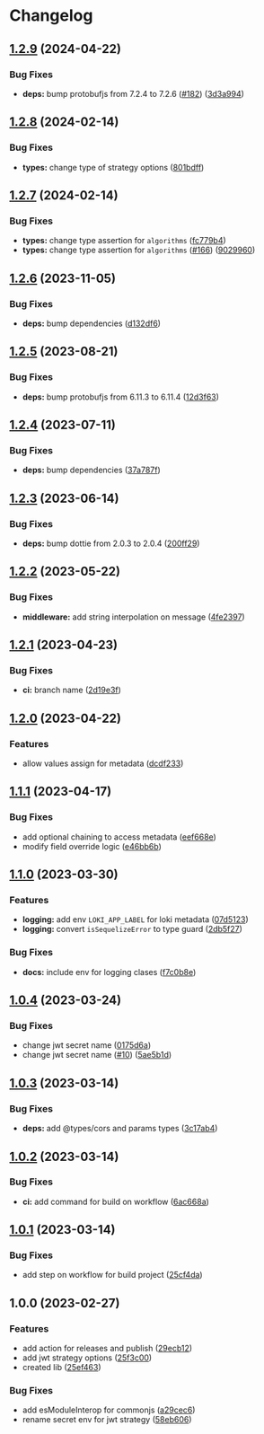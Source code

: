 # Changelog

## [1.2.9](https://github.com/JoshAlexis/utils-abstractions/compare/v1.2.8...v1.2.9) (2024-04-22)


### Bug Fixes

* **deps:** bump protobufjs from 7.2.4 to 7.2.6 ([#182](https://github.com/JoshAlexis/utils-abstractions/issues/182)) ([3d3a994](https://github.com/JoshAlexis/utils-abstractions/commit/3d3a9940698051255a3751683c79d03a301d54ec))

## [1.2.8](https://github.com/JoshAlexis/utils-abstractions/compare/v1.2.7...v1.2.8) (2024-02-14)


### Bug Fixes

* **types:** change type of strategy options ([801bdff](https://github.com/JoshAlexis/utils-abstractions/commit/801bdffa7b3ed200a3e85a83a432c51bc9c61739))

## [1.2.7](https://github.com/JoshAlexis/utils-abstractions/compare/v1.2.6...v1.2.7) (2024-02-14)


### Bug Fixes

* **types:** change type assertion for `algorithms` ([fc779b4](https://github.com/JoshAlexis/utils-abstractions/commit/fc779b40245a188373b411863c9cb2cea1821621))
* **types:** change type assertion for `algorithms` ([#166](https://github.com/JoshAlexis/utils-abstractions/issues/166)) ([9029960](https://github.com/JoshAlexis/utils-abstractions/commit/9029960cbb81d6c22efa10e5d813d8f72c9f09c6))

## [1.2.6](https://github.com/JoshAlexis/utils-abstractions/compare/v1.2.5...v1.2.6) (2023-11-05)


### Bug Fixes

* **deps:** bump dependencies ([d132df6](https://github.com/JoshAlexis/utils-abstractions/commit/d132df62ba48a2109c34a9d44de769c02d763d5a))

## [1.2.5](https://github.com/JoshAlexis/utils-abstractions/compare/v1.2.4...v1.2.5) (2023-08-21)


### Bug Fixes

* **deps:** bump protobufjs from 6.11.3 to 6.11.4 ([12d3f63](https://github.com/JoshAlexis/utils-abstractions/commit/12d3f638734988c2ed71afc9d08161b8b91db0a9))

## [1.2.4](https://github.com/JoshAlexis/utils-abstractions/compare/v1.2.3...v1.2.4) (2023-07-11)


### Bug Fixes

* **deps:** bump dependencies ([37a787f](https://github.com/JoshAlexis/utils-abstractions/commit/37a787f3df29bc2876c19ffc8cf1e7e9947d6f42))

## [1.2.3](https://github.com/JoshAlexis/utils-abstractions/compare/v1.2.2...v1.2.3) (2023-06-14)


### Bug Fixes

* **deps:** bump dottie from 2.0.3 to 2.0.4 ([200ff29](https://github.com/JoshAlexis/utils-abstractions/commit/200ff29871add89ca87dc111890fd35538275d6c))

## [1.2.2](https://github.com/JoshAlexis/utils-abstractions/compare/v1.2.1...v1.2.2) (2023-05-22)


### Bug Fixes

* **middleware:** add string interpolation on message ([4fe2397](https://github.com/JoshAlexis/utils-abstractions/commit/4fe239740c905cd7efa3dbca1823c69c849cb9a6))

## [1.2.1](https://github.com/JoshAlexis/utils-abstractions/compare/v1.2.0...v1.2.1) (2023-04-23)


### Bug Fixes

* **ci:** branch name ([2d19e3f](https://github.com/JoshAlexis/utils-abstractions/commit/2d19e3fbac71756a9e48f291fb465912bd322556))

## [1.2.0](https://github.com/JoshAlexis/utils-abstractions/compare/v1.1.1...v1.2.0) (2023-04-22)


### Features

* allow values assign for metadata ([dcdf233](https://github.com/JoshAlexis/utils-abstractions/commit/dcdf23362d3a4d94b57930598bbd0a82c1f0df9c))

## [1.1.1](https://github.com/JoshAlexis/utils-abstractions/compare/v1.1.0...v1.1.1) (2023-04-17)


### Bug Fixes

* add optional chaining to access metadata ([eef668e](https://github.com/JoshAlexis/utils-abstractions/commit/eef668e7271df8a0b98e2d5dd2189da7ed6f76f5))
* modify field override logic ([e46bb6b](https://github.com/JoshAlexis/utils-abstractions/commit/e46bb6b24c7e7f891d44c07d6001399e20cf3826))

## [1.1.0](https://github.com/JoshAlexis/utils-abstractions/compare/v1.0.4...v1.1.0) (2023-03-30)


### Features

* **logging:** add env `LOKI_APP_LABEL` for loki metadata ([07d5123](https://github.com/JoshAlexis/utils-abstractions/commit/07d51237f99be6560ee31e3252e2865894d99af2))
* **logging:** convert `isSequelizeError` to type guard ([2db5f27](https://github.com/JoshAlexis/utils-abstractions/commit/2db5f2732b9e98375b1a501c0d68f1cee54f5710))


### Bug Fixes

* **docs:** include env for logging clases ([f7c0b8e](https://github.com/JoshAlexis/utils-abstractions/commit/f7c0b8e0a321024cb49ab48d2bc093b19900d986))

## [1.0.4](https://github.com/JoshAlexis/utils-abstractions/compare/v1.0.3...v1.0.4) (2023-03-24)


### Bug Fixes

* change jwt secret name ([0175d6a](https://github.com/JoshAlexis/utils-abstractions/commit/0175d6ace6fb87bab6fb5c3904077832439eb35e))
* change jwt secret name ([#10](https://github.com/JoshAlexis/utils-abstractions/issues/10)) ([5ae5b1d](https://github.com/JoshAlexis/utils-abstractions/commit/5ae5b1d35eb6474e32fec9a862c5aee4e36fc88c))

## [1.0.3](https://github.com/JoshAlexis/utils-abstractions/compare/v1.0.2...v1.0.3) (2023-03-14)


### Bug Fixes

* **deps:** add @types/cors and params types ([3c17ab4](https://github.com/JoshAlexis/utils-abstractions/commit/3c17ab4b7c83954d07d2c522513f253d3e653231))

## [1.0.2](https://github.com/JoshAlexis/utils-abstractions/compare/v1.0.1...v1.0.2) (2023-03-14)


### Bug Fixes

* **ci:** add command for build on workflow ([6ac668a](https://github.com/JoshAlexis/utils-abstractions/commit/6ac668a18e933eb159f4047b63e4d1d70fe3d74f))

## [1.0.1](https://github.com/JoshAlexis/utils-abstractions/compare/v1.0.0...v1.0.1) (2023-03-14)


### Bug Fixes

* add step on workflow for build project ([25cf4da](https://github.com/JoshAlexis/utils-abstractions/commit/25cf4daacd27f95a0c9bb7d0a17d5753969a0452))

## 1.0.0 (2023-02-27)


### Features

* add action for releases and publish ([29ecb12](https://github.com/JoshAlexis/utils-abstractions/commit/29ecb12dbb9bf297febe7751eb13881e761c32dd))
* add jwt strategy options ([25f3c00](https://github.com/JoshAlexis/utils-abstractions/commit/25f3c00df1d83fb546d56ad0851bbb393a8d0954))
* created lib ([25ef463](https://github.com/JoshAlexis/utils-abstractions/commit/25ef4630fea635f9a11df85fd9a2955bb10edd26))


### Bug Fixes

* add esModuleInterop for commonjs ([a29cec6](https://github.com/JoshAlexis/utils-abstractions/commit/a29cec610a36c6eec169f10d78f7632f3b7c6578))
* rename secret env for jwt strategy ([58eb606](https://github.com/JoshAlexis/utils-abstractions/commit/58eb60615ba78a59ec0ae498b918dea54ce34434))
